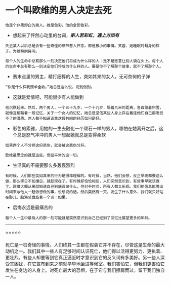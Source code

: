# 一个叫欧维的男人决定去死

```
他是个非黑即白的男人。她是色彩，他的全部色彩。
```
* 想起来了怦然心动里的台词，***斯人若彩虹，遇上方知有***

```
失去某人以后总是会有一些奇怪的细节惹人怀念。都是极小的事情。笑容、她睡眠时翻身的样子。为她粉刷房间。
```

```
每个人的生命中总有那么一刻决定他们将成为什么样的人：是不是愿意让别人骑在头上。每个人的生命中总有那么一刻决定他们将成为什么样的人。要是你不了解那个故事，就不了解那个人。
```
* 赛末点里的男主，精打细算的人生，突如其来的女人，无可奈何的子弹

```
“你是什么样我照单全收。”她总是这么说，说到做到。
```
* 这就是爱情吧，可能很少有人能做到

```
他沉默起来。然后，两个男人，一个五十九岁，一个十几岁，隔着几米的距离，各自踹着积雪，就像互相踹着一段记忆，关于一个女人的记忆，她总是坚信某些人身上存在着连他们自己都发觉不了的潜质。两人都不知道该拿这段共同的经历如何是好。
```
* 彩色的索雅，用她的一生去融化一个顽石一样的男人，哪怕在她离开之后，这个总是怒气冲冲的男人一想起她就总是变得柔软

```
如果两个人不分担这份悲伤，就会被这悲伤分开。
```

```
欧维最思念的就是这些。曾经平常的这一切。
```
* 生活真的不需要那么多轰轰烈烈

```
有时候，人们那些突如其来的行为是很难理解的。有时候，当然，他们会想，反正早晚都要这么做，那么择日不如撞日，就趁现在了。有时候却恰恰相反，人们突然意识到，有些事早就该做了。欧维大概从来就知道自己到底该做什么，但对于时间，所有人都太乐观。我们相信总能腾出时间来与他人一起做想做的事，说想说的话。然后突然有一天，发生了什么意外，我们就只好站在那儿，脑海总盘旋着一个词：如果。
```
* 后悔永远是最痛苦的

```
每个人一生中最恼人的那一刻可能就是突然意识到自己已经到了回忆比展望更多的年龄。
```

---
⭐⭐⭐⭐⭐

死亡是一桩奇怪的事情。人们终其一生都在假装它并不存在，尽管这是生命的最大动机之一。我们其中一些人有足够时间认识死亡，他们得以活得更努力、更执着、更壮烈。有些人却要等到它真正逼近时才意识到它的反义词有多美好。另一些人深受其困扰，在它宣布到来之前就早早地坐进等候室。我们害怕它，但我们更害怕它发生在身边的人身上。对死亡最大的恐惧，在于它与我们擦肩而过，留下我们独自一人。